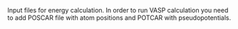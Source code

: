 
Input files for energy calculation. In order to run VASP calculation you need to add POSCAR file with atom positions and POTCAR with pseudopotentials.
